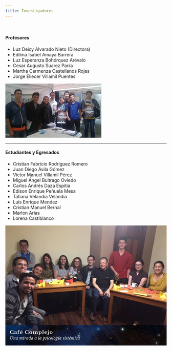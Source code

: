 ```yaml
---
title: Investigadores
---
```


<br/>

<div class="row">
<div class="col-md-8 col-lg-6">

#### Profesores

* Luz Deicy Alvarado Nieto (Directora)
* Edilma Isabel Amaya Barrera
* Luz Esperanza Bohórquez Arévalo
* Cesar Augusto Suarez Parra
* Martha Carmenza Castellanos Rojas
* Jorge Eliecer Villamil Puentes

</div>
<div class="col-md-4 col-lg-6 text-center">

<img class="w-100" src="complexud.jpg" alt="ComplexUD" />


</div>
</div>

---

<div class="row">
<div class="col-md-8 col-lg-6">

#### Estudiantes y Egresados

* Cristian Fabricio Rodríguez Romero
* Juan Diego Ávila Gómez
* Victor Manuel Villamil Pérez
* Miguel Ángel Buitrago Oviedo
* Carlos Andrés Daza Espitia
* Edison Enrique Peñuela Mesa
* Tatiana Velandia Velandia
* Luis Enrique Mendez
* Cristian Manuel Bernal
* Marlon Arias
* Lorena Castiblanco

</div>
<div class="col-md-4 col-lg-6 text-center">

<img class="w-100" src="cafe-complejo.png" alt="Cafe Complejo" />


</div>
</div>




